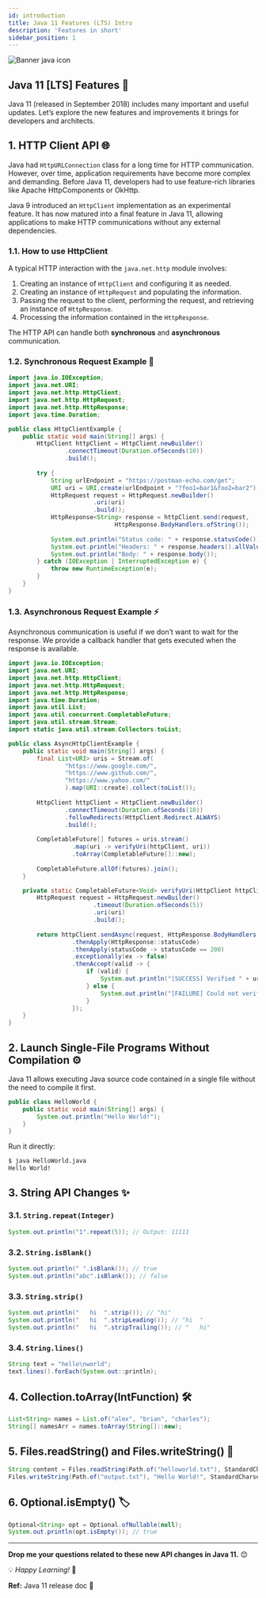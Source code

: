 ```yaml
---
id: introduction
title: Java 11 Features (LTS) Intro
description: 'Features in short'
sidebar_position: 1
---
```

![Banner java icon](@site/static/img/kits/java/banner-java-icon.png)

## Java 11 [LTS] Features 🚀

Java 11 (released in September 2018) includes many important and useful updates. Let’s explore the new features and improvements it brings for developers and architects.

## 1. HTTP Client API 🌐

Java had `HttpURLConnection` class for a long time for HTTP communication. However, over time, application requirements have become more complex and demanding. Before Java 11, developers had to use feature-rich libraries like Apache HttpComponents or OkHttp.

Java 9 introduced an `HttpClient` implementation as an experimental feature. It has now matured into a final feature in Java 11, allowing applications to make HTTP communications without any external dependencies.

### 1.1. How to use HttpClient

A typical HTTP interaction with the `java.net.http` module involves:

1. Creating an instance of `HttpClient` and configuring it as needed.
2. Creating an instance of `HttpRequest` and populating the information.
3. Passing the request to the client, performing the request, and retrieving an instance of `HttpResponse`.
4. Processing the information contained in the `HttpResponse`.

The HTTP API can handle both **synchronous** and **asynchronous** communication.

### 1.2. Synchronous Request Example 🔄

```java
import java.io.IOException;
import java.net.URI;
import java.net.http.HttpClient;
import java.net.http.HttpRequest;
import java.net.http.HttpResponse;
import java.time.Duration;

public class HttpClientExample {
    public static void main(String[] args) {
        HttpClient httpClient = HttpClient.newBuilder()
                .connectTimeout(Duration.ofSeconds(10))
                .build();
        
        try {
            String urlEndpoint = "https://postman-echo.com/get";
            URI uri = URI.create(urlEndpoint + "?foo1=bar1&foo2=bar2");
            HttpRequest request = HttpRequest.newBuilder()
                        .uri(uri)
                        .build();
            HttpResponse<String> response = httpClient.send(request,
                              HttpResponse.BodyHandlers.ofString()); 
            
            System.out.println("Status code: " + response.statusCode());                            
            System.out.println("Headers: " + response.headers().allValues("content-type"));               
            System.out.println("Body: " + response.body()); 
        } catch (IOException | InterruptedException e) {
            throw new RuntimeException(e);
        }
    }
}
```

### 1.3. Asynchronous Request Example ⚡

Asynchronous communication is useful if we don’t want to wait for the response. We provide a callback handler that gets executed when the response is available.

```java
import java.io.IOException;
import java.net.URI;
import java.net.http.HttpClient;
import java.net.http.HttpRequest;
import java.net.http.HttpResponse;
import java.time.Duration;
import java.util.List;
import java.util.concurrent.CompletableFuture;
import java.util.stream.Stream;
import static java.util.stream.Collectors.toList;

public class AsyncHttpClientExample {
    public static void main(String[] args) {
        final List<URI> uris = Stream.of(
                "https://www.google.com/",
                "https://www.github.com/",
                "https://www.yahoo.com/"
                ).map(URI::create).collect(toList());      
        
        HttpClient httpClient = HttpClient.newBuilder()
                .connectTimeout(Duration.ofSeconds(10))
                .followRedirects(HttpClient.Redirect.ALWAYS)
                .build();
        
        CompletableFuture[] futures = uris.stream()
                  .map(uri -> verifyUri(httpClient, uri))
                  .toArray(CompletableFuture[]::new);     
        
        CompletableFuture.allOf(futures).join();           
    }

    private static CompletableFuture<Void> verifyUri(HttpClient httpClient, URI uri) {
        HttpRequest request = HttpRequest.newBuilder()
                        .timeout(Duration.ofSeconds(5))
                        .uri(uri)
                        .build();
        
        return httpClient.sendAsync(request, HttpResponse.BodyHandlers.ofString())
                  .thenApply(HttpResponse::statusCode)
                  .thenApply(statusCode -> statusCode == 200)
                  .exceptionally(ex -> false)
                  .thenAccept(valid -> {
                      if (valid) {
                          System.out.println("[SUCCESS] Verified " + uri);
                      } else {
                          System.out.println("[FAILURE] Could not verify " + uri);
                      }
                  });                                    
    }
}
```

## 2. Launch Single-File Programs Without Compilation ⚙️

Java 11 allows executing Java source code contained in a single file without the need to compile it first.

```java
public class HelloWorld {
    public static void main(String[] args) {
        System.out.println("Hello World!");
    }
}
```

Run it directly:

```sh
$ java HelloWorld.java
Hello World!
```

## 3. String API Changes ✨

### 3.1. `String.repeat(Integer)`

```java
System.out.println("1".repeat(5)); // Output: 11111
```

### 3.2. `String.isBlank()`

```java
System.out.println(" ".isBlank()); // true
System.out.println("abc".isBlank()); // false
```

### 3.3. `String.strip()`

```java
System.out.println("   hi  ".strip()); // "hi"
System.out.println("   hi  ".stripLeading()); // "hi  "
System.out.println("   hi  ".stripTrailing()); // "   hi"
```

### 3.4. `String.lines()`

```java
String text = "hello\nworld";
text.lines().forEach(System.out::println);
```

## 4. Collection.toArray(IntFunction) 🛠️

```java
List<String> names = List.of("alex", "brian", "charles");
String[] namesArr = names.toArray(String[]::new); 
```

## 5. Files.readString() and Files.writeString() 📂

```java
String content = Files.readString(Path.of("helloworld.txt"), StandardCharsets.UTF_8);
Files.writeString(Path.of("output.txt"), "Hello World!", StandardCharsets.UTF_8);
```

## 6. Optional.isEmpty() 🏷️

```java
Optional<String> opt = Optional.ofNullable(null);
System.out.println(opt.isEmpty()); // true
```

---

**Drop me your questions related to these new API changes in Java 11.** 😊

💡 *Happy Learning!* 🎉

**Ref:** Java 11 release doc 📖
